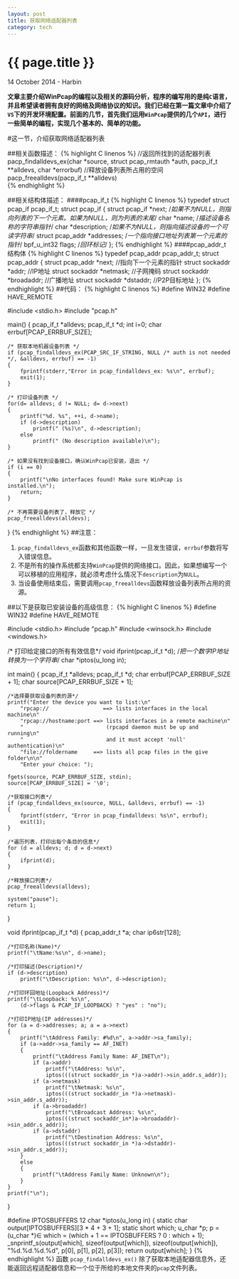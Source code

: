 ```yaml
---
layout: post
title: 获取网络适配器列表
category: tech
---
```


{{ page.title }}
================
<p class="meta">14 October 2014 - Harbin</p>

**文章主要介绍WinPcap的编程以及相关的源码分析，程序的编写用的是纯`C`语言，并且希望读者拥有良好的网络及网络协议的知识。我们已经在第一篇文章中介绍了`VS`下的开发环境配置。前面的几节，首先我们运用`WinPcap`提供的几个`API`，进行一些简单的编程，实现几个基本的、简单的功能。**

#这一节，介绍获取网络适配器列表

##相关函数描述：
{% highlight C linenos %}
//返回所找到的适配器列表
pacp_findalldevs_ex(char *source,  struct pcap_rmtauth *auth,  pacp_if_t **alldevs,  char *errorbuf) 
//释放设备列表所占用的空间
pacp_freealldevs(pacp_if_t **alldevs)  
{% endhighlight %}

##相关结构体描述：
####pcap_if_t
{% highlight C linenos %}
typedef struct pcap_if pcap_if_t;
struct pcap_if {
	struct pcap_if *next;
	/*如果不为NULL，则指向列表的下一个元素。如果为NULL，则为列表的末尾*/
	char *name;
	/*描述设备名称的字符串指针*/
	char *description;
	/*如果不为NULL，则指向描述设备的一个可读字符串*/
	struct pcap_addr *addresses;
	/*一个指向接口地址列表第一个元素的指针*/
	bpf_u_int32 flags;
	/*回环标记*/
};
{% endhighlight %}
####pcap_addr_t结构体
{% highlight C linenos %}
typedef pcap_addr pcap_addr_t;
struct pcap_addr {
	struct pcap_addr *next; 	//指向下一个元素的指针
	struct sockaddr *addr; 		//IP地址
	struct sockaddr *netmask; 	//子网掩码
	struct sockaddr *broadaddr; //广播地址
	struct sockaddr *dstaddr; 	//P2P目标地址
};
{% endhighlight %}
##代码：
{% highlight C linenos %}
#define WIN32
#define HAVE_REMOTE

#include <stdio.h>
#include "pcap.h"

main()
{
    pcap_if_t *alldevs;
    pcap_if_t *d;
    int i=0;
    char errbuf[PCAP_ERRBUF_SIZE];
    
    /* 获取本地机器设备列表 */
    if (pcap_findalldevs_ex(PCAP_SRC_IF_STRING, NULL /* auth is not needed */, &alldevs, errbuf) == -1)
    {
        fprintf(stderr,"Error in pcap_findalldevs_ex: %s\n", errbuf);
        exit(1);
    }
	
    /* 打印设备列表 */
    for(d= alldevs; d != NULL; d= d->next)
    {
        printf("%d. %s", ++i, d->name);
        if (d->description)
            printf(" (%s)\n", d->description);
        else
            printf(" (No description available)\n");
    }
    
    /* 如果没有找到设备接口，确认WinPcap已安装，退出 */
    if (i == 0)
    {
        printf("\nNo interfaces found! Make sure WinPcap is installed.\n");
        return;
    }

    /* 不再需要设备列表了，释放它 */
    pcap_freealldevs(alldevs);
}
{% endhighlight %}
##注意：
1.	`pcap_findalldevs_ex`函数和其他函数一样，一旦发生错误，`errbuf`参数将写入错误信息。
2.	不是所有的操作系统都支持`WinPcap`提供的网络接口。因此，如果想编写一个可以移植的应用程序，就必须考虑什么情况下`description`为`NULL`。
3.	当设备使用结束后，需要调用`pcap_freealldevs`函数释放设备列表所占用的资源。

##以下是获取已安装设备的高级信息：
{% highlight C linenos %}
#define WIN32
#define HAVE_REMOTE

#include <stdio.h>
#include "pcap.h"
#include <winsock.h>
#include <windows.h>

/* 打印给定接口的所有有效信息*/
void ifprint(pcap_if_t *d);
/*把一个数字IP地址转换为一个字符串*/
char *iptos(u_long in);

int main()
{
	pcap_if_t *alldevs;
	pcap_if_t *d;
	char errbuf[PCAP_ERRBUF_SIZE + 1];
	char source[PCAP_ERRBUF_SIZE + 1];

	/*选择要获取设备列表的源*/
	printf("Enter the device you want to list:\n"
		"rpcap://                 ==> lists interfaces in the local machine\n"
		"rpcap://hostname:port ==> lists interfaces in a remote machine\n"
		"                          (rpcapd daemon must be up and running\n"
		"                          and it must accept 'null' authentication)\n"
		"file://foldername     ==> lists all pcap files in the give folder\n\n"
		"Enter your choice: ");

	fgets(source, PCAP_ERRBUF_SIZE, stdin);
	source[PCAP_ERRBUF_SIZE] = '\0';

	/*获取接口列表*/
	if (pcap_findalldevs_ex(source, NULL, &alldevs, errbuf) == -1)
	{
		fprintf(stderr, "Error in pcap_findalldevs: %s\n", errbuf);
		exit(1);
	}

	/*遍历列表，打印出每个条目的信息*/
	for (d = alldevs; d; d = d->next)
	{
		ifprint(d);
	}

	/*释放接口列表*/
	pcap_freealldevs(alldevs);

	system("pause");
	return 1;
}

void ifprint(pcap_if_t *d)
{
	pcap_addr_t *a;
	char ip6str[128];

	/*打印名称(Name)*/
	printf("\tName:%s\n", d->name);

	/*打印描述(Description)*/
	if (d->description)
		printf("\tDescription: %s\n", d->description);

	/*打印环回地址(Loopback Address)*/
	printf("\tLoopback: %s\n",
		(d->flags & PCAP_IF_LOOPBACK) ? "yes" : "no");

	/*打印IP地址(IP addresses)*/
	for (a = d->addresses; a; a = a->next)
	{
		printf("\tAddress Family: #%d\n", a->addr->sa_family);
		if (a->addr->sa_family == AF_INET)
		{
			printf("\tAddress Family Name: AF_INET\n");
			if (a->addr)
				printf("\tAddress: %s\n",
				iptos(((struct sockaddr_in *)a->addr)->sin_addr.s_addr));
			if (a->netmask)
				printf("\tNetmask: %s\n",
				iptos(((struct sockaddr_in *)a->netmask)->sin_addr.s_addr));
			if (a->broadaddr)
				printf("\tBroadcast Address: %s\n",
				iptos(((struct sockaddr_in*)a->broadaddr)->sin_addr.s_addr));
			if (a->dstaddr)
				printf("\tDestination Address: %s\n",
				iptos(((struct sockaddr_in *)a->dstaddr)->sin_addr.s_addr));
		}
		else
		{
			printf("\tAddress Family Name: Unknown\n");
		}
	}
	printf("\n");
}

#define IPTOSBUFFERS	12
char *iptos(u_long in)
{
	static char output[IPTOSBUFFERS][3 * 4 + 3 + 1];
	static short which;
	u_char *p;
	p = (u_char *)&in;
	which = (which + 1 == IPTOSBUFFERS ? 0 : which + 1);
	_snprintf_s(output[which], sizeof(output[which]),
		sizeof(output[which]), "%d.%d.%d.%d",
		p[0], p[1], p[2], p[3]);
	return output[which];
}
{% endhighlight %}
函数 `pcap_findalldevs_ex()` 除了获取本地适配器信息外，还能返回远程适配器信息和一个位于所给的本地文件夹的`pcap`文件列表。



